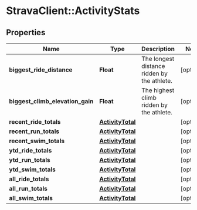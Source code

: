 # StravaClient::ActivityStats

## Properties
Name | Type | Description | Notes
------------ | ------------- | ------------- | -------------
**biggest_ride_distance** | **Float** | The longest distance ridden by the athlete. | [optional] 
**biggest_climb_elevation_gain** | **Float** | The highest climb ridden by the athlete. | [optional] 
**recent_ride_totals** | [**ActivityTotal**](ActivityTotal.md) |  | [optional] 
**recent_run_totals** | [**ActivityTotal**](ActivityTotal.md) |  | [optional] 
**recent_swim_totals** | [**ActivityTotal**](ActivityTotal.md) |  | [optional] 
**ytd_ride_totals** | [**ActivityTotal**](ActivityTotal.md) |  | [optional] 
**ytd_run_totals** | [**ActivityTotal**](ActivityTotal.md) |  | [optional] 
**ytd_swim_totals** | [**ActivityTotal**](ActivityTotal.md) |  | [optional] 
**all_ride_totals** | [**ActivityTotal**](ActivityTotal.md) |  | [optional] 
**all_run_totals** | [**ActivityTotal**](ActivityTotal.md) |  | [optional] 
**all_swim_totals** | [**ActivityTotal**](ActivityTotal.md) |  | [optional] 


